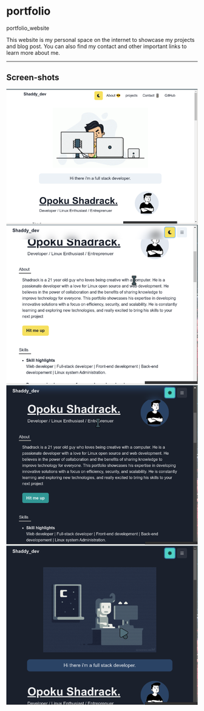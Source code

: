 # portfolio

portfolio_website

This website is my personal space on the internet to showcase my projects and blog post.
You can also find my contact and other important links to learn more about me.

---

## Screen-shots
![Screenshot 1](public/screenshot_1.png)
![Screenshot 2](public/screenshot_2.png)
![Screenshot 3](public/screenshot_3.png)
![Screenshot 3](public/screenshot_4.png)
